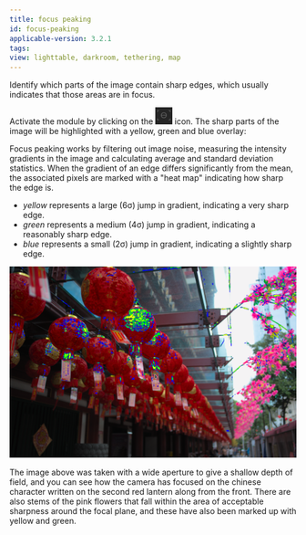 ```yaml
---
title: focus peaking
id: focus-peaking
applicable-version: 3.2.1
tags: 
view: lighttable, darkroom, tethering, map
---
```


Identify which parts of the image contain sharp edges, which usually indicates that those areas are in focus.

Activate the module by clicking on the ![focus-peaking-icon](./focus-peaking/focus-peaking-icon.png#icon) icon. The sharp parts of the image will be highlighted with a yellow, green and blue overlay:

Focus peaking works by filtering out image noise, measuring the intensity gradients in the image and calculating average and standard deviation statistics. When the gradient of an edge differs significantly from the mean, the associated pixels are marked with a "heat map" indicating how sharp the edge is.

- _yellow_ represents a large (6σ) jump in gradient, indicating a very sharp edge.
- _green_ represents a medium (4σ) jump in gradient, indicating a reasonably sharp edge.
- _blue_ represents a small (2σ) jump in gradient, indicating a slightly sharp edge.

![focus-peaking-overview](./focus-peaking/focus-peaking-overview.png#w75)

The image above was taken with a wide aperture to give a shallow depth of field, and you can see how the camera has focused on the chinese character written on the second red lantern along from the front. There are also stems of the pink flowers that fall within the area of acceptable sharpness around the focal plane, and these have also been marked up with yellow and green.


